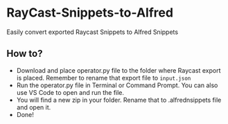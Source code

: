 # RayCast-Snippets-to-Alfred
Easily convert exported Raycast Snippets to Alfred Snippets

## How to?
- Download and place operator.py file to the folder where Raycast export is placed. Remember to rename that export file to `input.json`
- Run the operator.py file in Terminal or Command Prompt. You can also use VS Code to open and run the file.
- You will find a new zip in your folder. Rename that to .alfrednsippets file and open it.
- Done!
